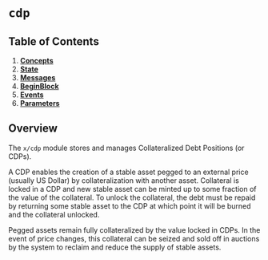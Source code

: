 # `cdp`

## Table of Contents

1. **[Concepts](01_concepts.md)**
2. **[State](02_state.md)**
3. **[Messages](03_messages.md)**
4. **[BeginBlock](04_begin_block.md)**
5. **[Events](05_events.md)**
6. **[Parameters](06_params.md)**

## Overview

The `x/cdp` module stores and manages Collateralized Debt Positions (or CDPs).

A CDP enables the creation of a stable asset pegged to an external price (usually US Dollar) by collateralization with another asset. Collateral is locked in a CDP and new stable asset can be minted up to some fraction of the value of the collateral. To unlock the collateral, the debt must be repaid by returning some stable asset to the CDP at which point it will be burned and the collateral unlocked.

Pegged assets remain fully collateralized by the value locked in CDPs. In the event of price changes, this collateral can be seized and sold off in auctions by the system to reclaim and reduce the supply of stable assets.
